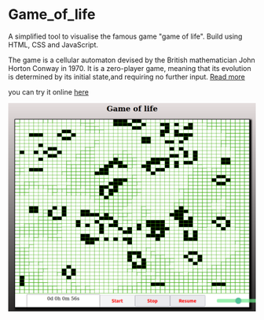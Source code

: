 # Game_of_life
A simplified tool to visualise the famous game "game of life". Build using HTML, CSS and JavaScript.

The game is a cellular automaton devised by the British mathematician John Horton Conway in 1970. It is a zero-player game, meaning that its evolution is determined by its initial state,and  requiring no further input.
<a href="https://en.wikipedia.org/wiki/Conway%27s_Game_of_Life">Read more</a>



you can try it  online <a href="https://game-of-life-deployment.vercel.app/">here</a>

<p align="center">
  <img src="./images/demos.png" />
</p>
